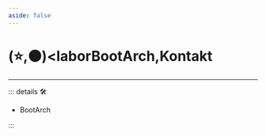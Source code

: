 ```yaml
---
aside: false
---
```

# (⭐,🟠)<laborBootArch</labor>,<motor>Kontakt</motor>

---

<!-- =================================================== -->
<!-- =================================================== -->
<!-- =================================================== -->
<!-- =================================================== -->
<!-- =================================================== -->
::: details 🛠

- BootArch

:::
